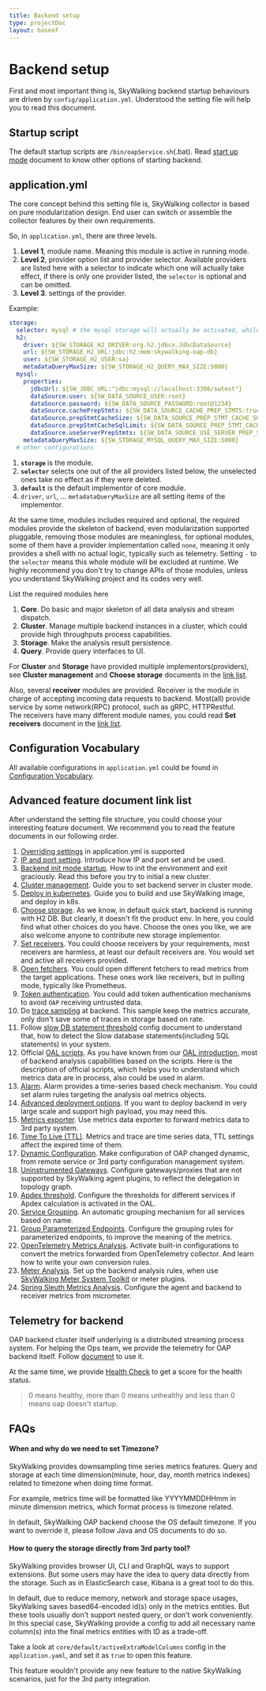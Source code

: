 ```yaml
---
title: Backend setup
type: projectDoc
layout: baseof
---
```

# Backend setup
First and most important thing is, SkyWalking backend startup behaviours are driven by `config/application.yml`.
Understood the setting file will help you to read this document.

## Startup script
The default startup scripts are `/bin/oapService.sh`(.bat). 
Read [start up mode](../backend-start-up-mode) document to know other options
of starting backend.


## application.yml
The core concept behind this setting file is, SkyWalking collector is based on pure modularization design. 
End user can switch or assemble the collector features by their own requirements.

So, in `application.yml`, there are three levels.
1. **Level 1**, module name. Meaning this module is active in running mode.
1. **Level 2**, provider option list and provider selector. Available providers are listed here with a selector to indicate which one will actually take effect,
if there is only one provider listed, the `selector` is optional and can be omitted.
1. **Level 3**. settings of the provider.

Example:

```yaml
storage:
  selector: mysql # the mysql storage will actually be activated, while the h2 storage takes no effect
  h2:
    driver: ${SW_STORAGE_H2_DRIVER:org.h2.jdbcx.JdbcDataSource}
    url: ${SW_STORAGE_H2_URL:jdbc:h2:mem:skywalking-oap-db}
    user: ${SW_STORAGE_H2_USER:sa}
    metadataQueryMaxSize: ${SW_STORAGE_H2_QUERY_MAX_SIZE:5000}
  mysql:
    properties:
      jdbcUrl: ${SW_JDBC_URL:"jdbc:mysql://localhost:3306/swtest"}
      dataSource.user: ${SW_DATA_SOURCE_USER:root}
      dataSource.password: ${SW_DATA_SOURCE_PASSWORD:root@1234}
      dataSource.cachePrepStmts: ${SW_DATA_SOURCE_CACHE_PREP_STMTS:true}
      dataSource.prepStmtCacheSize: ${SW_DATA_SOURCE_PREP_STMT_CACHE_SQL_SIZE:250}
      dataSource.prepStmtCacheSqlLimit: ${SW_DATA_SOURCE_PREP_STMT_CACHE_SQL_LIMIT:2048}
      dataSource.useServerPrepStmts: ${SW_DATA_SOURCE_USE_SERVER_PREP_STMTS:true}
    metadataQueryMaxSize: ${SW_STORAGE_MYSQL_QUERY_MAX_SIZE:5000}
  # other configurations
```

1. **`storage`** is the module.
1. **`selector`** selects one out of the all providers listed below, the unselected ones take no effect as if they were deleted.
1. **`default`** is the default implementor of core module.
1. `driver`, `url`, ... `metadataQueryMaxSize` are all setting items of the implementor.

At the same time, modules includes required and optional, the required modules provide the skeleton of backend,
even modularization supported pluggable, removing those modules are meaningless, for optional modules, some of them have
a provider implementation called `none`, meaning it only provides a shell with no actual logic, typically such as telemetry.
Setting `-` to the `selector` means this whole module will be excluded at runtime.
We highly recommend you don't try to change APIs of those modules, unless you understand SkyWalking project and its codes very well.

List the required modules here
1. **Core**. Do basic and major skeleton of all data analysis and stream dispatch.
1. **Cluster**. Manage multiple backend instances in a cluster, which could provide high throughputs process
capabilities.
1. **Storage**. Make the analysis result persistence.
1. **Query**. Provide query interfaces to UI.

For **Cluster** and **Storage** have provided multiple implementors(providers), see **Cluster management**
and **Choose storage** documents in the [link list](../#advanced-feature-document-link-list).

Also, several **receiver** modules are provided.
Receiver is the module in charge of accepting incoming data requests to backend. Most(all) provide 
service by some network(RPC) protocol, such as gRPC, HTTPRestful.  
The receivers have many different module names, you could
read **Set receivers** document in the [link list](../#advanced-feature-document-link-list).

## Configuration Vocabulary
All available configurations in `application.yml` could be found in [Configuration Vocabulary](../configuration-vocabulary). 

## Advanced feature document link list
After understand the setting file structure, you could choose your interesting feature document.
We recommend you to read the feature documents in our following order.

1. [Overriding settings](../backend-setting-override) in application.yml is supported
1. [IP and port setting](../backend-ip-port). Introduce how IP and port set and be used.
1. [Backend init mode startup](../backend-init-mode). How to init the environment and exit graciously.
Read this before you try to initial a new cluster.
1. [Cluster management](../backend-cluster). Guide you to set backend server in cluster mode.
1. [Deploy in kubernetes](../backend-k8s). Guide you to build and use SkyWalking image, and deploy in k8s.
1. [Choose storage](../backend-storage). As we know, in default quick start, backend is running with H2
DB. But clearly, it doesn't fit the product env. In here, you could find what other choices do you have.
Choose the ones you like, we are also welcome anyone to contribute new storage implementor.
1. [Set receivers](../backend-receivers). You could choose receivers by your requirements, most receivers
are harmless, at least our default receivers are. You would set and active all receivers provided.
1. [Open fetchers](../backend-fetcher). You could open different fetchers to read metrics from the target applications.
These ones work like receivers, but in pulling mode, typically like Prometheus.
1. [Token authentication](../backend-token-auth). You could add token authentication mechanisms to avoid `OAP` receiving untrusted data.  
1. Do [trace sampling](../trace-sampling) at backend. This sample keep the metrics accurate, only don't save some of traces
in storage based on rate.
1. Follow [slow DB statement threshold](../slow-db-statement) config document to understand that, 
how to detect the Slow database statements(including SQL statements) in your system.
1. Official [OAL scripts](../../../guides/backend-oal-scripts). As you have known from our [OAL introduction](../../../concepts-and-designs/oal),
most of backend analysis capabilities based on the scripts. Here is the description of official scripts,
which helps you to understand which metrics data are in process, also could be used in alarm.
1. [Alarm](../backend-alarm). Alarm provides a time-series based check mechanism. You could set alarm 
rules targeting the analysis oal metrics objects.
1. [Advanced deployment options](../advanced-deployment). If you want to deploy backend in very large
scale and support high payload, you may need this. 
1. [Metrics exporter](../metrics-exporter). Use metrics data exporter to forward metrics data to 3rd party
system.
1. [Time To Live (TTL)](../ttl). Metrics and trace are time series data, TTL settings affect the expired time of them.
1. [Dynamic Configuration](../dynamic-config). Make configuration of OAP changed dynamic, from remote service
or 3rd party configuration management system.
1. [Uninstrumented Gateways](../uninstrumented-gateways). Configure gateways/proxies that are not supported by SkyWalking agent plugins,
to reflect the delegation in topology graph.
1. [Apdex threshold](../apdex-threshold). Configure the thresholds for different services if Apdex calculation is activated in the OAL.
1. [Service Grouping](../service-auto-grouping). An automatic grouping mechanism for all services based on name.
1. [Group Parameterized Endpoints](../endpoint-grouping-rules). Configure the grouping rules for parameterized endpoints,
to improve the meaning of the metrics.
1. [OpenTelemetry Metrics Analysis](../backend-receivers#opentelemetry-receiver). Activate built-in configurations to convert the metrics forwarded from OpenTelemetry collector.
And learn how to write your own conversion rules.
1. [Meter Analysis](../backend-meter). Set up the backend analysis rules, when use [SkyWalking Meter System Toolkit](../../service-agent/java-agent/readme#advanced-features) 
or meter plugins. 
1. [Spring Sleuth Metrics Analysis](../spring-sleuth-setup). Configure the agent and backend to receiver metrics from micrometer. 

## Telemetry for backend
OAP backend cluster itself underlying is a distributed streaming process system. For helping the Ops team,
we provide the telemetry for OAP backend itself. Follow [document](../backend-telemetry) to use it.

At the same time, we provide [Health Check](../backend-health-check) to get a score for the health status.
> 0 means healthy, more than 0 means unhealthy 
> and less than 0 means oap doesn't startup.

## FAQs
#### When and why do we need to set Timezone?
SkyWalking provides downsampling time series metrics features. 
Query and storage at each time dimension(minute, hour, day, month metrics indexes)
related to timezone when doing time format. 

For example, metrics time will be formatted like YYYYMMDDHHmm in minute dimension metrics,
which format process is timezone related.
  
In default, SkyWalking OAP backend choose the OS default timezone.
If you want to override it, please follow Java and OS documents to do so.

#### How to query the storage directly from 3rd party tool?
SkyWalking provides browser UI, CLI and GraphQL ways to support extensions. But some users may have the idea to query data 
directly from the storage. Such as in ElasticSearch case, Kibana is a great tool to do this.

In default, due to reduce memory, network and storage space usages, SkyWalking saves based64-encoded id(s) only in the metrics entities. 
But these tools usually don't support nested query, or don't work conveniently. In this special case,
SkyWalking provide a config to add all necessary name column(s) into the final metrics entities with ID as a trade-off.

Take a look at `core/default/activeExtraModelColumns` config in the `application.yaml`, and set it as `true` to open this feature.

This feature wouldn't provide any new feature to the native SkyWalking scenarios, just for the 3rd party integration.
